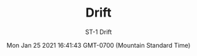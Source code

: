 ---
category: "wall_covering"
date: "Mon Jan 25 2021 16:41:43 GMT-0700 (Mountain Standard Time)"
description: "null"
designer: "Stephanie Tuckwell"
href: "https://www.areaenvironments.com/stephanie-tuckwell"
image_primary: "./img/ST_Drift_Art.jpg"
image_secondary: "./img/ST_Drift_Installation.jpg"
image_thumb: "./img/Stephanie+Tuckwell.png"
manufacturer: "Area Environments"
slug: "/manufacturers/area_environments/wall_covering/drift"
subtitle: "ST-1 Drift"
tags:
  - "area_environments"
  - "wall_covering"
title: "Drift"
---